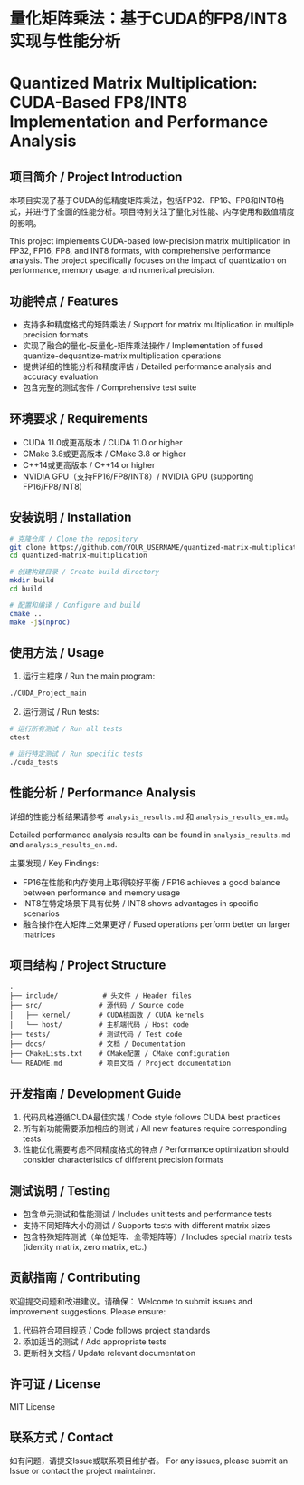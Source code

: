 # 量化矩阵乘法：基于CUDA的FP8/INT8实现与性能分析
# Quantized Matrix Multiplication: CUDA-Based FP8/INT8 Implementation and Performance Analysis

## 项目简介 / Project Introduction
本项目实现了基于CUDA的低精度矩阵乘法，包括FP32、FP16、FP8和INT8格式，并进行了全面的性能分析。项目特别关注了量化对性能、内存使用和数值精度的影响。

This project implements CUDA-based low-precision matrix multiplication in FP32, FP16, FP8, and INT8 formats, with comprehensive performance analysis. The project specifically focuses on the impact of quantization on performance, memory usage, and numerical precision.

## 功能特点 / Features
- 支持多种精度格式的矩阵乘法 / Support for matrix multiplication in multiple precision formats
- 实现了融合的量化-反量化-矩阵乘法操作 / Implementation of fused quantize-dequantize-matrix multiplication operations
- 提供详细的性能分析和精度评估 / Detailed performance analysis and accuracy evaluation
- 包含完整的测试套件 / Comprehensive test suite

## 环境要求 / Requirements
- CUDA 11.0或更高版本 / CUDA 11.0 or higher
- CMake 3.8或更高版本 / CMake 3.8 or higher
- C++14或更高版本 / C++14 or higher
- NVIDIA GPU（支持FP16/FP8/INT8）/ NVIDIA GPU (supporting FP16/FP8/INT8)

## 安装说明 / Installation
```bash
# 克隆仓库 / Clone the repository
git clone https://github.com/YOUR_USERNAME/quantized-matrix-multiplication.git
cd quantized-matrix-multiplication

# 创建构建目录 / Create build directory
mkdir build
cd build

# 配置和编译 / Configure and build
cmake ..
make -j$(nproc)
```

## 使用方法 / Usage
1. 运行主程序 / Run the main program:
```bash
./CUDA_Project_main
```

2. 运行测试 / Run tests:
```bash
# 运行所有测试 / Run all tests
ctest

# 运行特定测试 / Run specific tests
./cuda_tests
```

## 性能分析 / Performance Analysis
详细的性能分析结果请参考 `analysis_results.md` 和 `analysis_results_en.md`。

Detailed performance analysis results can be found in `analysis_results.md` and `analysis_results_en.md`.

主要发现 / Key Findings:
- FP16在性能和内存使用上取得较好平衡 / FP16 achieves a good balance between performance and memory usage
- INT8在特定场景下具有优势 / INT8 shows advantages in specific scenarios
- 融合操作在大矩阵上效果更好 / Fused operations perform better on larger matrices

## 项目结构 / Project Structure
```
.
├── include/           # 头文件 / Header files
├── src/              # 源代码 / Source code
│   ├── kernel/       # CUDA核函数 / CUDA kernels
│   └── host/         # 主机端代码 / Host code
├── tests/            # 测试代码 / Test code
├── docs/             # 文档 / Documentation
├── CMakeLists.txt    # CMake配置 / CMake configuration
└── README.md         # 项目文档 / Project documentation
```

## 开发指南 / Development Guide
1. 代码风格遵循CUDA最佳实践 / Code style follows CUDA best practices
2. 所有新功能需要添加相应的测试 / All new features require corresponding tests
3. 性能优化需要考虑不同精度格式的特点 / Performance optimization should consider characteristics of different precision formats

## 测试说明 / Testing
- 包含单元测试和性能测试 / Includes unit tests and performance tests
- 支持不同矩阵大小的测试 / Supports tests with different matrix sizes
- 包含特殊矩阵测试（单位矩阵、全零矩阵等）/ Includes special matrix tests (identity matrix, zero matrix, etc.)

## 贡献指南 / Contributing
欢迎提交问题和改进建议。请确保：
Welcome to submit issues and improvement suggestions. Please ensure:
1. 代码符合项目规范 / Code follows project standards
2. 添加适当的测试 / Add appropriate tests
3. 更新相关文档 / Update relevant documentation

## 许可证 / License
MIT License

## 联系方式 / Contact
如有问题，请提交Issue或联系项目维护者。
For any issues, please submit an Issue or contact the project maintainer. 